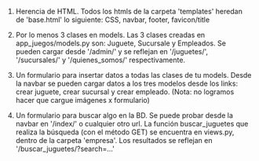 1) Herencia de HTML. 
   Todos los htmls de la carpeta 'templates' heredan de 'base.html' lo siguiente:
   CSS, navbar, footer, favicon/title 
   
2) Por lo menos 3 clases en models.
   Las 3 clases creadas en app_juegos/models.py son: Juguete, Sucursale y Empleados. Se pueden cargar 
   desde '/admin/' y se reflejan en '/juguetes/', '/sucursales/' y '/quienes_somos/' respectivamente. 

3) Un formulario para insertar datos a todas las clases de tu models.
   Desde la navbar se pueden cargar datos a los tres modelos desde los links:
   crear juguete, crear sucursal y crear empleado. (Nota: no logramos hacer que cargue imágenes x formulario)

5) Un formulario para buscar algo en la BD.
   Se puede probar desde la navbar en '/index/' o cualquier otro url. La función buscar_juguetes que 
   realiza la búsqueda (con el método GET) se encuentra en views.py, dentro de la carpeta 'empresa'.
   Los resultados se reflejan en '/buscar_juguetes/?search=...'


